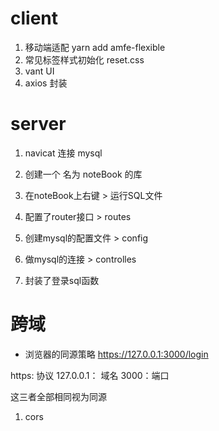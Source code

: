 # client
1. 移动端适配  yarn add amfe-flexible
2. 常见标签样式初始化  reset.css
3. vant UI
4. axios 封装


# server
1. navicat 连接 mysql
2. 创建一个 名为 noteBook 的库
3. 在noteBook上右键 > 运行SQL文件

4. 配置了router接口  > routes
5. 创建mysql的配置文件  > config
6. 做mysql的连接  > controlles

7. 封装了登录sql函数



# 跨域
- 浏览器的同源策略
https://127.0.0.1:3000/login  

https: 协议
127.0.0.1： 域名
3000：端口

这三者全部相同视为同源

1. cors
